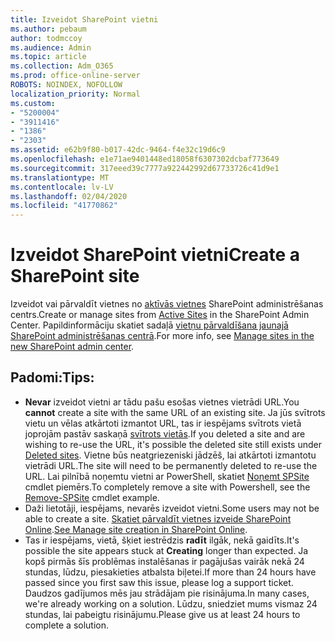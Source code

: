 ```yaml
---
title: Izveidot SharePoint vietni
ms.author: pebaum
author: todmccoy
ms.audience: Admin
ms.topic: article
ms.collection: Adm_O365
ms.prod: office-online-server
ROBOTS: NOINDEX, NOFOLLOW
localization_priority: Normal
ms.custom:
- "5200004"
- "3911416"
- "1386"
- "2303"
ms.assetid: e62b9f80-b017-42dc-9464-f4e32c19d6c9
ms.openlocfilehash: e1e71ae9401448ed18058f6307302dcbaf773649
ms.sourcegitcommit: 317eeed39c7777a922442992d67733726c41d9e1
ms.translationtype: MT
ms.contentlocale: lv-LV
ms.lasthandoff: 02/04/2020
ms.locfileid: "41770862"
---
```

# <a name="create-a-sharepoint-site"></a><span data-ttu-id="11f9c-102">Izveidot SharePoint vietni</span><span class="sxs-lookup"><span data-stu-id="11f9c-102">Create a SharePoint site</span></span>

<span data-ttu-id="11f9c-103">Izveidot vai pārvaldīt vietnes no [aktīvās vietnes](https://admin.microsoft.com/sharepoint?page=sitemanagement&modern=true) SharePoint administrēšanas centrs.</span><span class="sxs-lookup"><span data-stu-id="11f9c-103">Create or manage sites from [Active Sites](https://admin.microsoft.com/sharepoint?page=sitemanagement&modern=true) in the SharePoint Admin Center.</span></span> <span data-ttu-id="11f9c-104">Papildinformāciju skatiet sadaļā [vietņu pārvaldīšana jaunajā SharePoint administrēšanas centrā](https://docs.microsoft.com/sharepoint/manage-site-creation).</span><span class="sxs-lookup"><span data-stu-id="11f9c-104">For more info, see [Manage sites in the new SharePoint admin center](https://docs.microsoft.com/sharepoint/manage-site-creation).</span></span> 

## <a name="tips"></a><span data-ttu-id="11f9c-105">Padomi:</span><span class="sxs-lookup"><span data-stu-id="11f9c-105">Tips:</span></span>

- <span data-ttu-id="11f9c-106">**Nevar** izveidot vietni ar tādu pašu esošas vietnes vietrādi URL.</span><span class="sxs-lookup"><span data-stu-id="11f9c-106">You **cannot** create a site with the same URL of an existing site.</span></span> <span data-ttu-id="11f9c-107">Ja jūs svītrots vietu un vēlas atkārtoti izmantot URL, tas ir iespējams svītrots vietā joprojām pastāv saskaņā [svītrots vietās](https://admin.microsoft.com/sharepoint?page=recyclebin&modern=true).</span><span class="sxs-lookup"><span data-stu-id="11f9c-107">If you deleted a site and are wishing to re-use the URL, it's possible the deleted site still exists under [Deleted sites](https://admin.microsoft.com/sharepoint?page=recyclebin&modern=true).</span></span> <span data-ttu-id="11f9c-108">Vietne būs neatgriezeniski jādzēš, lai atkārtoti izmantotu vietrādi URL.</span><span class="sxs-lookup"><span data-stu-id="11f9c-108">The site will need to be permanently deleted to re-use the URL.</span></span> <span data-ttu-id="11f9c-109">Lai pilnībā noņemtu vietni ar PowerShell, skatiet [Noņemt SPSite](https://docs.microsoft.com/sharepoint/manage-sites-in-new-admin-center#delete-a-site) cmdlet piemērs.</span><span class="sxs-lookup"><span data-stu-id="11f9c-109">To completely remove a site with Powershell, see the [Remove-SPSite](https://docs.microsoft.com/sharepoint/manage-sites-in-new-admin-center#delete-a-site) cmdlet example.</span></span>
- <span data-ttu-id="11f9c-110">Daži lietotāji, iespējams, nevarēs izveidot vietni.</span><span class="sxs-lookup"><span data-stu-id="11f9c-110">Some users may not be able to create a site.</span></span> <span data-ttu-id="11f9c-111">[Skatiet pārvaldīt vietnes izveide SharePoint Online](https://docs.microsoft.com/sharepoint/manage-site-creation).</span><span class="sxs-lookup"><span data-stu-id="11f9c-111">[See Manage site creation in SharePoint Online](https://docs.microsoft.com/sharepoint/manage-site-creation).</span></span>
- <span data-ttu-id="11f9c-112">Tas ir iespējams, vietā, šķiet iestrēdzis **radīt** ilgāk, nekā gaidīts.</span><span class="sxs-lookup"><span data-stu-id="11f9c-112">It's possible the site appears stuck at **Creating** longer than expected.</span></span> <span data-ttu-id="11f9c-113">Ja kopš pirmās šīs problēmas instalēšanas ir pagājušas vairāk nekā 24 stundas, lūdzu, piesakieties atbalsta biļetei.</span><span class="sxs-lookup"><span data-stu-id="11f9c-113">If more than 24 hours have passed since you first saw this issue, please log a support ticket.</span></span> <span data-ttu-id="11f9c-114">Daudzos gadījumos mēs jau strādājam pie risinājuma.</span><span class="sxs-lookup"><span data-stu-id="11f9c-114">In many cases, we're already working on a solution.</span></span> <span data-ttu-id="11f9c-115">Lūdzu, sniedziet mums vismaz 24 stundas, lai pabeigtu risinājumu.</span><span class="sxs-lookup"><span data-stu-id="11f9c-115">Please give us at least 24 hours to complete a solution.</span></span>
